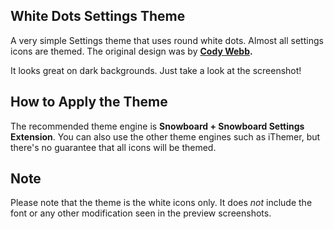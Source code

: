

## White Dots Settings Theme
A very simple Settings theme that uses round white dots. Almost all settings icons are themed. The original design was by **[Cody Webb](https://twitter.com/_codylow).**

It looks great on dark backgrounds. Just take a look at the screenshot!


## How to Apply the Theme
The recommended theme engine is **Snowboard + Snowboard Settings Extension**. You can also use the other theme engines such as iThemer, but there's no guarantee that all icons will be themed.

## Note

Please note that the theme is the white icons only. It does *not* include the font or any other modification seen in the preview screenshots.
